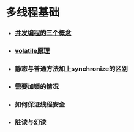 # 多线程基础

* ### [并发编程的三个概念](/多线程基础/并发编程的三个概念.md)
* ### [volatile原理](/多线程基础/volatile原理.md)
* ### 静态与普通方法加上synchronize的区别
* ### 需要加锁的情况
* ### 如何保证线程安全
* ### 脏读与幻读



